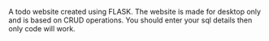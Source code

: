 A todo website created using FLASK.
The website is made for desktop only and is based on CRUD operations.
You should enter your sql details then only code will work.
